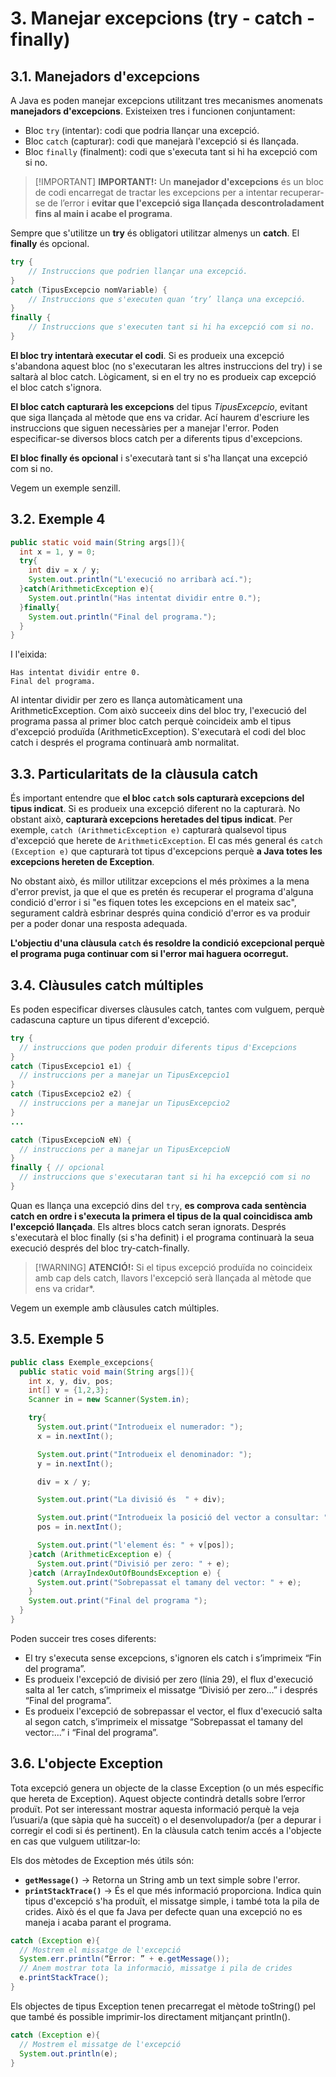 # 3. Manejar excepcions (try - catch - finally)

## 3.1. Manejadors d'excepcions

A Java es poden manejar excepcions utilitzant tres mecanismes anomenats **manejadors d'excepcions**. Existeixen tres i funcionen conjuntament:

- Bloc `try` (intentar): codi que podria llançar una excepció.
- Bloc `catch` (capturar): codi que manejarà l'excepció si és llançada.
- Bloc `finally` (finalment): codi que s'executa tant si hi ha excepció com si no.

>[!IMPORTANT] <strong>IMPORTANT!:</strong>
>Un **manejador d'excepcions** és un bloc de codi encarregat de tractar les excepcions per a intentar recuperar-se de l’error i **evitar que l'excepció siga llançada descontroladament fins al main i acabe el programa**.

Sempre que s'utilitze un **try** és obligatori utilitzar almenys un **catch**. El **finally** és opcional.

```java
try {
    // Instruccions que podrien llançar una excepció.
}
catch (TipusExcepcio nomVariable) {
    // Instruccions que s'executen quan ‘try’ llança una excepció.
}
finally {
    // Instruccions que s'executen tant si hi ha excepció com si no.
}
```

**El bloc try intentarà executar el codi**. Si es produeix una excepció s'abandona aquest bloc (no s'executaran les altres instruccions del try) i se saltarà al bloc catch. Lògicament, si en el try no es produeix cap excepció el bloc catch s'ignora.

**El bloc catch capturarà les excepcions** del tipus <i>TipusExcepcio</i>, evitant que siga llançada al mètode que ens va cridar. Ací haurem d'escriure les instruccions que siguen necessàries per a manejar l'error. Poden especificar-se diversos blocs catch per a diferents tipus d'excepcions.

**El bloc finally és opcional** i s'executarà tant si s'ha llançat una excepció com si no.

Vegem un exemple senzill.

## 3.2. Exemple 4

```java
public static void main(String args[]){
  int x = 1, y = 0;
  try{
    int div = x / y;
    System.out.println("L'execució no arribarà ací.");
  }catch(ArithmeticException e){
    System.out.println("Has intentat dividir entre 0.");
  }finally{
    System.out.println("Final del programa.");
  }
}
```

I l'eixida:

```plaintext
Has intentat dividir entre 0.
Final del programa.
```

Al intentar dividir per zero es llança automàticament una ArithmeticException. Com això succeeix dins del bloc try, l'execució del programa passa al primer bloc catch perquè coincideix amb el tipus d'excepció produïda (ArithmeticException). S'executarà el codi del bloc catch i després el programa continuarà amb normalitat.

## 3.3. Particularitats de la clàusula catch

És important entendre que **el bloc `catch` sols capturarà excepcions del tipus indicat**. Si es produeix una excepció diferent no la capturarà. No obstant això, **capturarà excepcions heretades del tipus indicat**. Per exemple, `catch (ArithmeticException e)` capturarà qualsevol tipus d'excepció que herete de `ArithmeticException`. El cas més general és `catch (Exception e)` que capturarà tot tipus d'excepcions perquè **a Java totes les excepcions hereten de Exception**.

No obstant això, és millor utilitzar excepcions el més pròximes a la mena d'error previst, ja que el que es pretén és recuperar el programa d'alguna condició d'error i si "es fiquen totes les excepcions en el mateix sac", segurament caldrà esbrinar després quina condició d'error es va produir per a poder donar una resposta adequada.

**L'objectiu d'una clàusula `catch` és resoldre la condició excepcional perquè el programa puga continuar com si l'error mai haguera ocorregut.**

## 3.4. Clàusules catch múltiples

Es poden especificar diverses clàusules catch, tantes com vulguem, perquè cadascuna capture un
tipus diferent d'excepció.

```java
try {
  // instruccions que poden produir diferents tipus d'Excepcions
}
catch (TipusExcepcio1 e1) {
  // instruccions per a manejar un TipusExcepcio1
}
catch (TipusExcepcio2 e2) {
  // instruccions per a manejar un TipusExcepcio2
}
...

catch (TipusExcepcioN eN) {
  // instruccions per a manejar un TipusExcepcioN
}
finally { // opcional
  // instruccions que s'executaran tant si hi ha excepció com si no
}
```

Quan es llança una excepció dins del `try`, **es comprova cada sentència catch en ordre i s'executa la primera el tipus de la qual coincidisca amb l'excepció llançada**. Els altres blocs catch seran ignorats. Després s'executarà el bloc finally (si s'ha definit) i el programa continuarà la seua execució després del bloc try-catch-finally.

>[!WARNING] <strong>ATENCIÓ!:</strong>
>Si el tipus excepció produïda no coincideix amb cap dels catch, llavors l'excepció serà llançada al mètode que ens va cridar*.

Vegem un exemple amb clàusules catch múltiples.

## 3.5. Exemple 5

```java
public class Exemple_excepcions{
  public static void main(String args[]){
    int x, y, div, pos;
    int[] v = {1,2,3};
    Scanner in = new Scanner(System.in);

    try{
      System.out.print("Introdueix el numerador: ");
      x = in.nextInt();

      System.out.print("Introdueix el denominador: ");
      y = in.nextInt();

      div = x / y;

      System.out.print("La divisió és  " + div);

      System.out.print("Introdueix la posició del vector a consultar: ");
      pos = in.nextInt();

      System.out.print("l'element és: " + v[pos]);
    }catch (ArithmeticException e) {
      System.out.print("Divisió per zero: " + e);
    }catch (ArrayIndexOutOfBoundsException e) {
      System.out.print("Sobrepassat el tamany del vector: " + e);
    }
    System.out.print("Final del programa ");
  }
}
```

Poden succeir tres coses diferents:

- El try s'executa sense excepcions, s'ignoren els catch i s’imprimeix “Fin del programa”.
- Es produeix l'excepció de divisió per zero (línia 29), el flux d'execució salta al 1er catch, s’imprimeix el missatge “Divisió per zero...” i després “Final del programa”.
- Es produeix l'excepció de sobrepassar el vector, el flux d'execució salta al segon catch, s’imprimeix el missatge “Sobrepassat el tamany del vector:...” i “Final del programa”.

## 3.6. L'objecte Exception

Tota excepció genera un objecte de la classe Exception (o un més específic que hereta de Exception). Aquest objecte contindrà detalls sobre l’error produït. Pot ser interessant mostrar aquesta informació perquè la veja l’usuari/a (que sàpia què ha succeït) o el desenvolupador/a (per a depurar i corregir el codi si és pertinent). En la clàusula catch tenim accés a l'objecte en cas que vulguem utilitzar-lo:

Els dos mètodes de Exception més útils són:

- **`getMessage()`** → Retorna un String amb un text simple sobre l'error.
- **`printStackTrace()`** → És el que més informació proporciona. Indica quin tipus d'excepció s'ha produït, el missatge simple, i també tota la pila de crides. Això és el que fa Java per defecte quan una excepció no es maneja i acaba parant el programa.

```java
catch (Exception e){
  // Mostrem el missatge de l'excepció
  System.err.println(“Error: ” + e.getMessage());
  // Anem mostrar tota la informació, missatge i pila de crides
  e.printStackTrace();
}

```

Els objectes de tipus Exception tenen precarregat el mètode toString() pel que també és possible imprimir-los directament mitjançant println().

```java
catch (Exception e){
  // Mostrem el missatge de l'excepció
  System.out.println(e);
}

```
